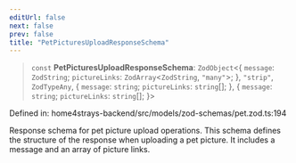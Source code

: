```yaml
---
editUrl: false
next: false
prev: false
title: "PetPicturesUploadResponseSchema"
---
```


> `const` **PetPicturesUploadResponseSchema**: `ZodObject`\<\{ `message`: `ZodString`; `pictureLinks`: `ZodArray`\<`ZodString`, `"many"`\>; \}, `"strip"`, `ZodTypeAny`, \{ `message`: `string`; `pictureLinks`: `string`[]; \}, \{ `message`: `string`; `pictureLinks`: `string`[]; \}\>

Defined in: home4strays-backend/src/models/zod-schemas/pet.zod.ts:194

Response schema for pet picture upload operations.
This schema defines the structure of the response when uploading a pet picture.
It includes a message and an array of picture links.

